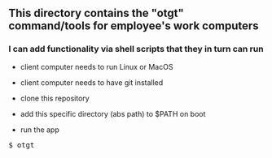 ## This directory contains the "otgt" command/tools for employee's work computers

### I can add functionality via shell scripts that they in turn can run

* client computer needs to run Linux or MacOS

* client computer needs to have git installed

* clone this repository

* add this specific directory (abs path) to $PATH on boot

* run the app
<pre>
$ otgt
</pre>
